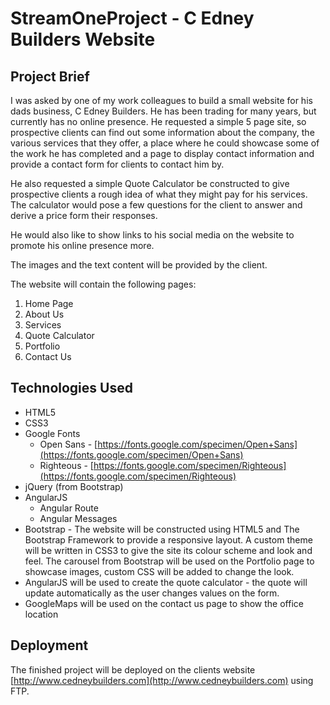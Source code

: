 # StreamOneProject - C Edney Builders Website

## Project Brief

I was asked by one of my work colleagues to build a small website for his dads business, C Edney Builders. He has been trading for many years, but currently has no online presence. He requested a simple 5 page site, so prospective clients can find out some information about the company, the various services that they offer, a place where he could showcase some of the work he has completed and a page to display contact information and provide a contact form for clients to contact him by.

He also requested a simple Quote Calculator be constructed to give prospective clients a rough idea of what they might pay for his services. The calculator would pose a few questions for the client to answer and derive a price form their responses.

He would also like to show links to his social media on the website to promote his online presence more.

The images and the text content will be provided by the client.

The website will contain the following pages:

1. Home Page
2. About Us
3. Services
4. Quote Calculator
5. Portfolio
6. Contact Us

## Technologies Used

* HTML5
* CSS3
* Google Fonts
	* Open Sans - [https://fonts.google.com/specimen/Open+Sans](https://fonts.google.com/specimen/Open+Sans)
	* Righteous - [https://fonts.google.com/specimen/Righteous](https://fonts.google.com/specimen/Righteous)
* jQuery (from Bootstrap)
* AngularJS
	* Angular Route
	* Angular Messages
* Bootstrap - The website will be constructed using HTML5 and The Bootstrap Framework to provide a responsive layout. A custom theme will be written in CSS3 to give the site its colour scheme and look and feel. The carousel from Bootstrap will be used on the Portfolio page to showcase images, custom CSS will be added to change the look.
* AngularJS will be used to create the quote calculator - the quote will update automatically as the user changes values on the form.
* GoogleMaps will be used on the contact us page to show the office location

## Deployment

The finished project will be deployed on the clients website [http://www.cedneybuilders.com](http://www.cedneybuilders.com) using FTP.

